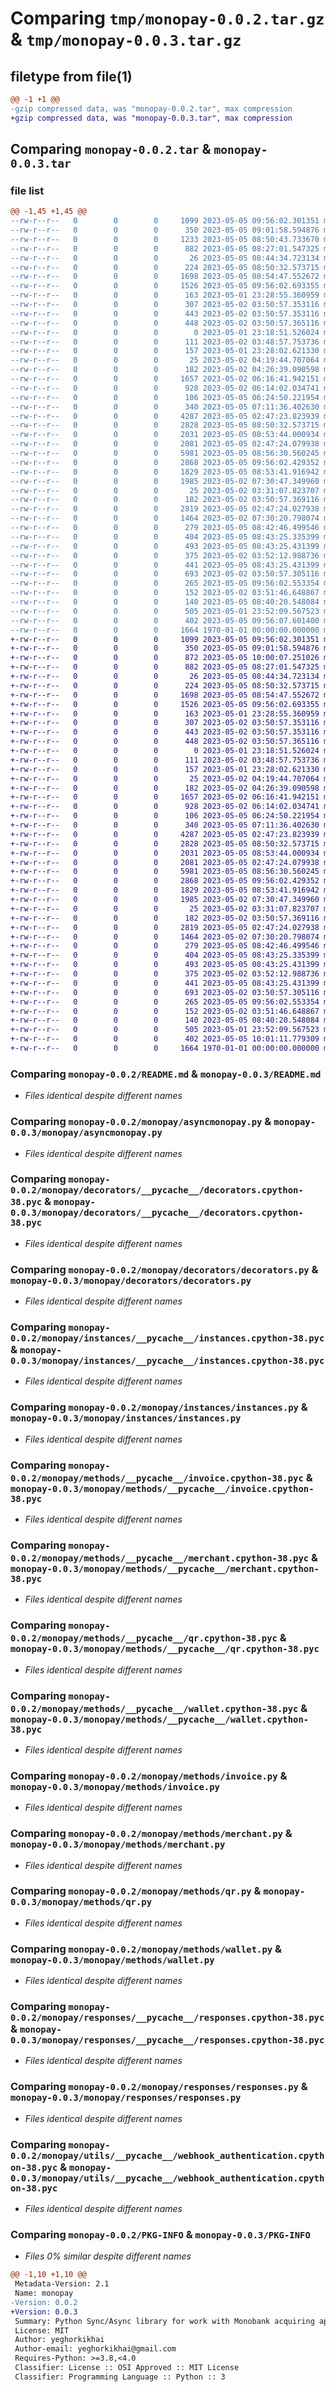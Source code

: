 # Comparing `tmp/monopay-0.0.2.tar.gz` & `tmp/monopay-0.0.3.tar.gz`

## filetype from file(1)

```diff
@@ -1 +1 @@
-gzip compressed data, was "monopay-0.0.2.tar", max compression
+gzip compressed data, was "monopay-0.0.3.tar", max compression
```

## Comparing `monopay-0.0.2.tar` & `monopay-0.0.3.tar`

### file list

```diff
@@ -1,45 +1,45 @@
--rw-r--r--   0        0        0     1099 2023-05-05 09:56:02.301351 monopay-0.0.2/README.md
--rw-r--r--   0        0        0      350 2023-05-05 09:01:58.594876 monopay-0.0.2/monopay/__init__.py
--rw-r--r--   0        0        0     1233 2023-05-05 08:50:43.733670 monopay-0.0.2/monopay/__main__.py
--rw-r--r--   0        0        0      882 2023-05-05 08:27:01.547325 monopay-0.0.2/monopay/asyncmonopay.py
--rw-r--r--   0        0        0       26 2023-05-05 08:44:34.723134 monopay-0.0.2/monopay/decorators/__init__.py
--rw-r--r--   0        0        0      224 2023-05-05 08:50:32.573715 monopay-0.0.2/monopay/decorators/__pycache__/__init__.cpython-38.pyc
--rw-r--r--   0        0        0     1698 2023-05-05 08:54:47.552672 monopay-0.0.2/monopay/decorators/__pycache__/decorators.cpython-38.pyc
--rw-r--r--   0        0        0     1526 2023-05-05 09:56:02.693355 monopay-0.0.2/monopay/decorators/decorators.py
--rw-r--r--   0        0        0      163 2023-05-01 23:28:55.360959 monopay-0.0.2/monopay/exceptions/__init__.py
--rw-r--r--   0        0        0      307 2023-05-02 03:50:57.353116 monopay-0.0.2/monopay/exceptions/__pycache__/__init__.cpython-38.pyc
--rw-r--r--   0        0        0      443 2023-05-02 03:50:57.353116 monopay-0.0.2/monopay/exceptions/__pycache__/base_exception.cpython-38.pyc
--rw-r--r--   0        0        0      448 2023-05-02 03:50:57.365116 monopay-0.0.2/monopay/exceptions/__pycache__/invalidated_token.cpython-38.pyc
--rw-r--r--   0        0        0        0 2023-05-01 23:18:51.526024 monopay-0.0.2/monopay/exceptions/bad_request.py
--rw-r--r--   0        0        0      111 2023-05-02 03:48:57.753736 monopay-0.0.2/monopay/exceptions/base_exception.py
--rw-r--r--   0        0        0      157 2023-05-01 23:28:02.621330 monopay-0.0.2/monopay/exceptions/invalidated_token.py
--rw-r--r--   0        0        0       25 2023-05-02 04:19:44.707064 monopay-0.0.2/monopay/instances/__init__.py
--rw-r--r--   0        0        0      182 2023-05-02 04:26:39.090598 monopay-0.0.2/monopay/instances/__pycache__/__init__.cpython-38.pyc
--rw-r--r--   0        0        0     1657 2023-05-02 06:16:41.942151 monopay-0.0.2/monopay/instances/__pycache__/instances.cpython-38.pyc
--rw-r--r--   0        0        0      928 2023-05-02 06:14:02.034741 monopay-0.0.2/monopay/instances/instances.py
--rw-r--r--   0        0        0      106 2023-05-05 06:24:50.221954 monopay-0.0.2/monopay/methods/__init__.py
--rw-r--r--   0        0        0      340 2023-05-05 07:11:36.402630 monopay-0.0.2/monopay/methods/__pycache__/__init__.cpython-38.pyc
--rw-r--r--   0        0        0     4287 2023-05-05 02:47:23.823939 monopay-0.0.2/monopay/methods/__pycache__/invoice.cpython-38.pyc
--rw-r--r--   0        0        0     2828 2023-05-05 08:50:32.573715 monopay-0.0.2/monopay/methods/__pycache__/merchant.cpython-38.pyc
--rw-r--r--   0        0        0     2031 2023-05-05 08:53:44.000934 monopay-0.0.2/monopay/methods/__pycache__/qr.cpython-38.pyc
--rw-r--r--   0        0        0     2081 2023-05-05 02:47:24.079938 monopay-0.0.2/monopay/methods/__pycache__/wallet.cpython-38.pyc
--rw-r--r--   0        0        0     5981 2023-05-05 08:56:30.560245 monopay-0.0.2/monopay/methods/invoice.py
--rw-r--r--   0        0        0     2868 2023-05-05 09:56:02.429352 monopay-0.0.2/monopay/methods/merchant.py
--rw-r--r--   0        0        0     1829 2023-05-05 08:53:41.916942 monopay-0.0.2/monopay/methods/qr.py
--rw-r--r--   0        0        0     1985 2023-05-02 07:30:47.349960 monopay-0.0.2/monopay/methods/wallet.py
--rw-r--r--   0        0        0       25 2023-05-02 03:31:07.823707 monopay-0.0.2/monopay/responses/__init__.py
--rw-r--r--   0        0        0      182 2023-05-02 03:50:57.369116 monopay-0.0.2/monopay/responses/__pycache__/__init__.cpython-38.pyc
--rw-r--r--   0        0        0     2819 2023-05-05 02:47:24.027938 monopay-0.0.2/monopay/responses/__pycache__/responses.cpython-38.pyc
--rw-r--r--   0        0        0     1464 2023-05-02 07:30:20.798074 monopay-0.0.2/monopay/responses/responses.py
--rw-r--r--   0        0        0      279 2023-05-05 08:42:46.499546 monopay-0.0.2/monopay/utils/__init__.py
--rw-r--r--   0        0        0      404 2023-05-05 08:43:25.335399 monopay-0.0.2/monopay/utils/__pycache__/__init__.cpython-38.pyc
--rw-r--r--   0        0        0      493 2023-05-05 08:43:25.431399 monopay-0.0.2/monopay/utils/__pycache__/builders.cpython-38.pyc
--rw-r--r--   0        0        0      375 2023-05-02 03:52:12.988736 monopay-0.0.2/monopay/utils/__pycache__/is_exception.cpython-38.pyc
--rw-r--r--   0        0        0      441 2023-05-05 08:43:25.431399 monopay-0.0.2/monopay/utils/__pycache__/to_camel_case.cpython-38.pyc
--rw-r--r--   0        0        0      693 2023-05-02 03:50:57.305116 monopay-0.0.2/monopay/utils/__pycache__/webhook_authentication.cpython-38.pyc
--rw-r--r--   0        0        0      265 2023-05-05 09:56:02.553354 monopay-0.0.2/monopay/utils/builders.py
--rw-r--r--   0        0        0      152 2023-05-02 03:51:46.648867 monopay-0.0.2/monopay/utils/is_exception.py
--rw-r--r--   0        0        0      140 2023-05-05 08:40:20.548084 monopay-0.0.2/monopay/utils/to_camel_case.py
--rw-r--r--   0        0        0      505 2023-05-01 23:52:09.567523 monopay-0.0.2/monopay/utils/webhook_authentication.py
--rw-r--r--   0        0        0      402 2023-05-05 09:56:07.601400 monopay-0.0.2/pyproject.toml
--rw-r--r--   0        0        0     1664 1970-01-01 00:00:00.000000 monopay-0.0.2/PKG-INFO
+-rw-r--r--   0        0        0     1099 2023-05-05 09:56:02.301351 monopay-0.0.3/README.md
+-rw-r--r--   0        0        0      350 2023-05-05 09:01:58.594876 monopay-0.0.3/monopay/__init__.py
+-rw-r--r--   0        0        0      872 2023-05-05 10:00:07.251026 monopay-0.0.3/monopay/__main__.py
+-rw-r--r--   0        0        0      882 2023-05-05 08:27:01.547325 monopay-0.0.3/monopay/asyncmonopay.py
+-rw-r--r--   0        0        0       26 2023-05-05 08:44:34.723134 monopay-0.0.3/monopay/decorators/__init__.py
+-rw-r--r--   0        0        0      224 2023-05-05 08:50:32.573715 monopay-0.0.3/monopay/decorators/__pycache__/__init__.cpython-38.pyc
+-rw-r--r--   0        0        0     1698 2023-05-05 08:54:47.552672 monopay-0.0.3/monopay/decorators/__pycache__/decorators.cpython-38.pyc
+-rw-r--r--   0        0        0     1526 2023-05-05 09:56:02.693355 monopay-0.0.3/monopay/decorators/decorators.py
+-rw-r--r--   0        0        0      163 2023-05-01 23:28:55.360959 monopay-0.0.3/monopay/exceptions/__init__.py
+-rw-r--r--   0        0        0      307 2023-05-02 03:50:57.353116 monopay-0.0.3/monopay/exceptions/__pycache__/__init__.cpython-38.pyc
+-rw-r--r--   0        0        0      443 2023-05-02 03:50:57.353116 monopay-0.0.3/monopay/exceptions/__pycache__/base_exception.cpython-38.pyc
+-rw-r--r--   0        0        0      448 2023-05-02 03:50:57.365116 monopay-0.0.3/monopay/exceptions/__pycache__/invalidated_token.cpython-38.pyc
+-rw-r--r--   0        0        0        0 2023-05-01 23:18:51.526024 monopay-0.0.3/monopay/exceptions/bad_request.py
+-rw-r--r--   0        0        0      111 2023-05-02 03:48:57.753736 monopay-0.0.3/monopay/exceptions/base_exception.py
+-rw-r--r--   0        0        0      157 2023-05-01 23:28:02.621330 monopay-0.0.3/monopay/exceptions/invalidated_token.py
+-rw-r--r--   0        0        0       25 2023-05-02 04:19:44.707064 monopay-0.0.3/monopay/instances/__init__.py
+-rw-r--r--   0        0        0      182 2023-05-02 04:26:39.090598 monopay-0.0.3/monopay/instances/__pycache__/__init__.cpython-38.pyc
+-rw-r--r--   0        0        0     1657 2023-05-02 06:16:41.942151 monopay-0.0.3/monopay/instances/__pycache__/instances.cpython-38.pyc
+-rw-r--r--   0        0        0      928 2023-05-02 06:14:02.034741 monopay-0.0.3/monopay/instances/instances.py
+-rw-r--r--   0        0        0      106 2023-05-05 06:24:50.221954 monopay-0.0.3/monopay/methods/__init__.py
+-rw-r--r--   0        0        0      340 2023-05-05 07:11:36.402630 monopay-0.0.3/monopay/methods/__pycache__/__init__.cpython-38.pyc
+-rw-r--r--   0        0        0     4287 2023-05-05 02:47:23.823939 monopay-0.0.3/monopay/methods/__pycache__/invoice.cpython-38.pyc
+-rw-r--r--   0        0        0     2828 2023-05-05 08:50:32.573715 monopay-0.0.3/monopay/methods/__pycache__/merchant.cpython-38.pyc
+-rw-r--r--   0        0        0     2031 2023-05-05 08:53:44.000934 monopay-0.0.3/monopay/methods/__pycache__/qr.cpython-38.pyc
+-rw-r--r--   0        0        0     2081 2023-05-05 02:47:24.079938 monopay-0.0.3/monopay/methods/__pycache__/wallet.cpython-38.pyc
+-rw-r--r--   0        0        0     5981 2023-05-05 08:56:30.560245 monopay-0.0.3/monopay/methods/invoice.py
+-rw-r--r--   0        0        0     2868 2023-05-05 09:56:02.429352 monopay-0.0.3/monopay/methods/merchant.py
+-rw-r--r--   0        0        0     1829 2023-05-05 08:53:41.916942 monopay-0.0.3/monopay/methods/qr.py
+-rw-r--r--   0        0        0     1985 2023-05-02 07:30:47.349960 monopay-0.0.3/monopay/methods/wallet.py
+-rw-r--r--   0        0        0       25 2023-05-02 03:31:07.823707 monopay-0.0.3/monopay/responses/__init__.py
+-rw-r--r--   0        0        0      182 2023-05-02 03:50:57.369116 monopay-0.0.3/monopay/responses/__pycache__/__init__.cpython-38.pyc
+-rw-r--r--   0        0        0     2819 2023-05-05 02:47:24.027938 monopay-0.0.3/monopay/responses/__pycache__/responses.cpython-38.pyc
+-rw-r--r--   0        0        0     1464 2023-05-02 07:30:20.798074 monopay-0.0.3/monopay/responses/responses.py
+-rw-r--r--   0        0        0      279 2023-05-05 08:42:46.499546 monopay-0.0.3/monopay/utils/__init__.py
+-rw-r--r--   0        0        0      404 2023-05-05 08:43:25.335399 monopay-0.0.3/monopay/utils/__pycache__/__init__.cpython-38.pyc
+-rw-r--r--   0        0        0      493 2023-05-05 08:43:25.431399 monopay-0.0.3/monopay/utils/__pycache__/builders.cpython-38.pyc
+-rw-r--r--   0        0        0      375 2023-05-02 03:52:12.988736 monopay-0.0.3/monopay/utils/__pycache__/is_exception.cpython-38.pyc
+-rw-r--r--   0        0        0      441 2023-05-05 08:43:25.431399 monopay-0.0.3/monopay/utils/__pycache__/to_camel_case.cpython-38.pyc
+-rw-r--r--   0        0        0      693 2023-05-02 03:50:57.305116 monopay-0.0.3/monopay/utils/__pycache__/webhook_authentication.cpython-38.pyc
+-rw-r--r--   0        0        0      265 2023-05-05 09:56:02.553354 monopay-0.0.3/monopay/utils/builders.py
+-rw-r--r--   0        0        0      152 2023-05-02 03:51:46.648867 monopay-0.0.3/monopay/utils/is_exception.py
+-rw-r--r--   0        0        0      140 2023-05-05 08:40:20.548084 monopay-0.0.3/monopay/utils/to_camel_case.py
+-rw-r--r--   0        0        0      505 2023-05-01 23:52:09.567523 monopay-0.0.3/monopay/utils/webhook_authentication.py
+-rw-r--r--   0        0        0      402 2023-05-05 10:01:11.779309 monopay-0.0.3/pyproject.toml
+-rw-r--r--   0        0        0     1664 1970-01-01 00:00:00.000000 monopay-0.0.3/PKG-INFO
```

### Comparing `monopay-0.0.2/README.md` & `monopay-0.0.3/README.md`

 * *Files identical despite different names*

### Comparing `monopay-0.0.2/monopay/asyncmonopay.py` & `monopay-0.0.3/monopay/asyncmonopay.py`

 * *Files identical despite different names*

### Comparing `monopay-0.0.2/monopay/decorators/__pycache__/decorators.cpython-38.pyc` & `monopay-0.0.3/monopay/decorators/__pycache__/decorators.cpython-38.pyc`

 * *Files identical despite different names*

### Comparing `monopay-0.0.2/monopay/decorators/decorators.py` & `monopay-0.0.3/monopay/decorators/decorators.py`

 * *Files identical despite different names*

### Comparing `monopay-0.0.2/monopay/instances/__pycache__/instances.cpython-38.pyc` & `monopay-0.0.3/monopay/instances/__pycache__/instances.cpython-38.pyc`

 * *Files identical despite different names*

### Comparing `monopay-0.0.2/monopay/instances/instances.py` & `monopay-0.0.3/monopay/instances/instances.py`

 * *Files identical despite different names*

### Comparing `monopay-0.0.2/monopay/methods/__pycache__/invoice.cpython-38.pyc` & `monopay-0.0.3/monopay/methods/__pycache__/invoice.cpython-38.pyc`

 * *Files identical despite different names*

### Comparing `monopay-0.0.2/monopay/methods/__pycache__/merchant.cpython-38.pyc` & `monopay-0.0.3/monopay/methods/__pycache__/merchant.cpython-38.pyc`

 * *Files identical despite different names*

### Comparing `monopay-0.0.2/monopay/methods/__pycache__/qr.cpython-38.pyc` & `monopay-0.0.3/monopay/methods/__pycache__/qr.cpython-38.pyc`

 * *Files identical despite different names*

### Comparing `monopay-0.0.2/monopay/methods/__pycache__/wallet.cpython-38.pyc` & `monopay-0.0.3/monopay/methods/__pycache__/wallet.cpython-38.pyc`

 * *Files identical despite different names*

### Comparing `monopay-0.0.2/monopay/methods/invoice.py` & `monopay-0.0.3/monopay/methods/invoice.py`

 * *Files identical despite different names*

### Comparing `monopay-0.0.2/monopay/methods/merchant.py` & `monopay-0.0.3/monopay/methods/merchant.py`

 * *Files identical despite different names*

### Comparing `monopay-0.0.2/monopay/methods/qr.py` & `monopay-0.0.3/monopay/methods/qr.py`

 * *Files identical despite different names*

### Comparing `monopay-0.0.2/monopay/methods/wallet.py` & `monopay-0.0.3/monopay/methods/wallet.py`

 * *Files identical despite different names*

### Comparing `monopay-0.0.2/monopay/responses/__pycache__/responses.cpython-38.pyc` & `monopay-0.0.3/monopay/responses/__pycache__/responses.cpython-38.pyc`

 * *Files identical despite different names*

### Comparing `monopay-0.0.2/monopay/responses/responses.py` & `monopay-0.0.3/monopay/responses/responses.py`

 * *Files identical despite different names*

### Comparing `monopay-0.0.2/monopay/utils/__pycache__/webhook_authentication.cpython-38.pyc` & `monopay-0.0.3/monopay/utils/__pycache__/webhook_authentication.cpython-38.pyc`

 * *Files identical despite different names*

### Comparing `monopay-0.0.2/PKG-INFO` & `monopay-0.0.3/PKG-INFO`

 * *Files 0% similar despite different names*

```diff
@@ -1,10 +1,10 @@
 Metadata-Version: 2.1
 Name: monopay
-Version: 0.0.2
+Version: 0.0.3
 Summary: Python Sync/Async library for work with Monobank acquiring api
 License: MIT
 Author: yeghorkikhai
 Author-email: yeghorkikhai@gmail.com
 Requires-Python: >=3.8,<4.0
 Classifier: License :: OSI Approved :: MIT License
 Classifier: Programming Language :: Python :: 3
```

